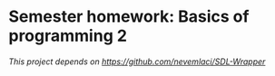 # Semester homework: Basics of programming 2

###### This project depends on https://github.com/nevemlaci/SDL-Wrapper
